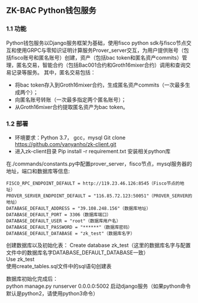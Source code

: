 ## ZK-BAC Python钱包服务  

### 1.1 功能
Python钱包服务以Django服务框架为基础，使用fisco python sdk与fisco节点交互和使用GRPC与零知识证明计算服务Prover_server交互，为用户提供账号（包括fisco账号和匿名账号）创建，资产（包括bac token和匿名资产commits）管理，匿名交易，智能合约（包括Bac001合约和Groth16mixer合约）调用和查询交易记录等服务。
其中，匿名交易包括： 
-  将bac token存入到Groth16mixer合约，生成匿名资产commits（一次最多生成两个）；
- 向匿名账号转账（一次最多指定两个匿名账号）；
- 从Groth16mixer合约提取匿名资产为bac token。

### 1.2 部署
- 环境要求：Python 3.7， gcc，mysql
Git clone https://github.com/yanyanho/zk-client.git
- 进入zk-client目录
Pip install -r requirement.txt 安装相关python库

在./commands/constants.py中配置prover_server，fisco节点，mysql服务器的地址，端口和数据库等信息:
```
FISCO_RPC_ENDPOINT_DEFAULT = http://119.23.46.126:8545（Fisco节点的地址）
PROVER_SERVER_ENDPOINT_DEFAULT = "116.85.72.123:50051"（PROVER_SERVER的地址）
DATABASE_DEFAULT_ADDRESS = "39.108.248.156"（数据库地址）
DATABASE_DEFAULT_PORT = 3306（数据库端口）
DATABASE_DEFAULT_USER = "root"（数据库用户名）
DATABASE_DEFAULT_PASSWORD = "******"（数据库密码）
DATABASE_DEFAULT_DATABASE = "zk_test"（数据库名字）
```

创建数据库以及初始化表：
Create database zk_test（这里的数据库名字与配置文件中的数据库名字DATABASE_DEFAULT_DATABASE一致）  
Use zk_test  
使用create_tables.sql文件中的sql语句创建表  

数据库初始化完成后：  
python manage.py runserver 0.0.0.0:5002 启动django服务（如果python命令默认是python2，请使用python3命令）  
